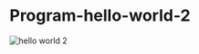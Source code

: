 # Program-hello-world-2
![hello world 2](https://github.com/Parv-s/Program-even-or-odd/assets/146922256/96ef3157-585a-4e74-a589-8d9ee34cd52b)
